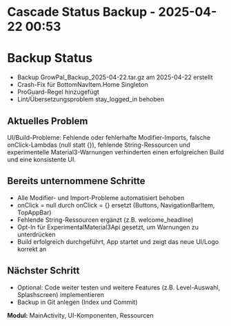 # Cascade Status Backup - 2025-04-22 00:53

# Backup Status

- Backup GrowPal_Backup_2025-04-22.tar.gz am 2025-04-22 erstellt
- Crash-Fix für BottomNavItem.Home Singleton
- ProGuard-Regel hinzugefügt
- Lint/Übersetzungsproblem stay_logged_in behoben

## Aktuelles Problem

UI/Build-Probleme: Fehlende oder fehlerhafte Modifier-Imports, falsche onClick-Lambdas (null statt {}), fehlende String-Ressourcen und experimentelle Material3-Warnungen verhinderten einen erfolgreichen Build und eine konsistente UI.

## Bereits unternommene Schritte
- Alle Modifier- und Import-Probleme automatisiert behoben
- onClick = null durch onClick = {} ersetzt (Buttons, NavigationBarItem, TopAppBar)
- Fehlende String-Ressourcen ergänzt (z.B. welcome_headline)
- Opt-In für ExperimentalMaterial3Api gesetzt, um Warnungen zu unterdrücken
- Build erfolgreich durchgeführt, App startet und zeigt das neue UI/Logo korrekt an

## Nächster Schritt
- Optional: Code weiter testen und weitere Features (z.B. Level-Auswahl, Splashscreen) implementieren
- Backup in Git anlegen (Index und Commit)

**Modul:** MainActivity, UI-Komponenten, Ressourcen
